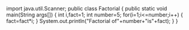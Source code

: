 import java.util.Scanner;
public class Factorial
{
public static void main(String args[])
{
int i,fact=1;
int number=5;
for(i=1;i<=number;i++)
{
   fact=fact*i;
 }
 System.out.println("Factorial of"+number+"is"+fact);
 }
}

